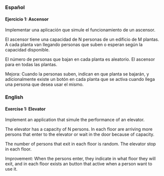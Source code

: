 ### Español 

#### Ejercicio 1: Ascensor
Implementar una aplicación que simule el funcionamiento de un ascensor.

El ascensor tiene una capacidad de N personas de un edificio de M plantas. A cada planta van llegando personas que suben o esperan según la capacidad disponible.

El número de personas que bajan en cada planta es aleatorio. El ascensor para en todas las plantas.

Mejora: Cuando la personas suben, indican en que planta se bajarán, y adicionalmente existe un botón en cada planta que se activa cuando llega una persona que desea usar el mismo.

### English

#### Exercise 1: Elevator

Implement an application that simule the performance of an elevator.

The elevator has a capacity of N persons. In each floor are arriving more persons that enter to the elevator or wait in the door because of capacity.

The number of persons that exit in each floor is random. The elevator stop in each floor.

Improvement: When the persons enter, they indicate in what floor they will exit, and in each floor exists an button that active when a person want to use it.
